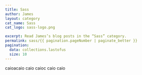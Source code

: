 ```yaml
---
title: Sass
author: James
layout: category
cat_name: Sass
cat_logo: sass-logo.png

excerpt: Read James’s blog posts in the “Sass” category.
permalink: sass/{{ pagination.pageNumber | paginate_better }}
pagination:
  data: collections.lastofus
  size: 10
---
```

caioacaio caio
caioc caio
caio